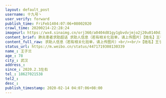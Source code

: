 ```yaml
---
layout: default_post
username: 十九号丶
user_verify: forward
publish_time: FriFeb1404:07:06+08002020
crawl_time: 20200214-22:28:24
imageurl: https://wx4.sinaimg.cn/orj360/a0404d81gy1gbvdvjmjo2j20u0140dih.jpg,https://wx4.sinaimg.cn/orj360/a0404d81gy1gbve755fzaj20u0140q65.jpg
content_brief: 肺炎患者求助超话 求助人信息（若有相关化验单，请上传图片）【姓名】王子兰【年龄】78【所在城市】武汉【详细地址】青山区白玉山五街坊42门5号【患病时间】2020.2.3左右【急需的帮助】核酸结果已确诊，已在社区登记，但没有床位无法打针吃药。危急，乏力及无食欲，体力不支无法自理，老伴 ...全文
content_full_raw: 求助人信息（若有相关化验单，请上传图片）<br/><br/>【姓名】王子兰<br/>【年龄】78<br/>【所在城市】武汉<br/>【详细地址】青山区白玉山五街坊42门5号<br/>【患病时间】2020.2.3左右<br/>【急需的帮助】核酸结果已确诊，已在社区登记，但没有床位无法打针吃药。危急，乏力及无食欲，体力不支无法自理，老伴怀疑是无症状感染者，两人无法隔离。跪求床位治疗！<br/>【联系人】汪佳唯（孙女）<br/>【联系方式】18627021538<br/>【诊断信息】新型冠状病毒<br/>
status_url: https://m.weibo.cn/status/4471719308130339
name_: 王子兰
age_: 78
city_: 武汉
address_: 
since_: 2020.2.3左右
tel_: 18627021538
tel2_: 
desc_: 
publish_timestamp: 2020-02-14 04:07:06+08:00
---
```

